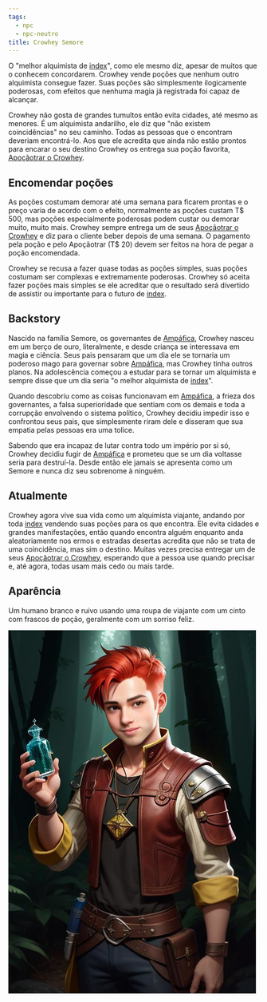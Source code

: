 ```yaml
---
tags:
  - npc
  - npc-neutro
title: Crowhey Semore
---
```

O "melhor alquimista de [index](../../../index.md)", como ele mesmo diz, apesar de muitos que o conhecem concordarem. Crowhey vende poções que nenhum outro alquimista consegue fazer. Suas poções são simplesmente ilogicamente poderosas, com efeitos que nenhuma magia já registrada foi capaz de alcançar.

Crowhey não gosta de grandes tumultos então evita cidades, até mesmo as menores. É um alquimista andarilho, ele diz que "não existem coincidências" no seu caminho. Todas as pessoas que o encontram deveriam encontrá-lo. Aos que ele acredita que ainda não estão prontos para encarar o seu destino Crowhey os entrega sua poção favorita, [Apoçãotrar o Crowhey](../../../Objetos/Apo%C3%A7%C3%A3otrar%20o%20Crowhey.md).

## Encomendar poções
As poções costumam demorar até uma semana para ficarem prontas e o preço varia de acordo com o efeito, normalmente as poções custam T$ 500, mas poções especialmente poderosas podem custar ou demorar muito, muito mais. Crowhey sempre entrega um de seus [Apoçãotrar o Crowhey](../../../Objetos/Apo%C3%A7%C3%A3otrar%20o%20Crowhey.md) e diz para o cliente beber depois de uma semana. O pagamento pela poção e pelo Apoçãotrar (T$ 20) devem ser feitos na hora de pegar a poção encomendada.

Crowhey se recusa a fazer quase todas as poções simples, suas poções costumam ser complexas e extremamente poderosas. Crowhey só aceita fazer poções mais simples se ele acreditar que o resultado será divertido de assistir ou importante para o futuro de [index](../../../index.md).

## Backstory
Nascido na família Semore, os governantes de [Ampáfica](../../../Lugares/Plano%20Material/Nyrule/Amp%C3%A1fica/index.md), Crowhey nasceu em um berço de ouro, literalmente, e desde criança se interessava em magia e ciência. Seus pais pensaram que um dia ele se tornaria um poderoso mago para governar sobre [Ampáfica](../../../Lugares/Plano%20Material/Nyrule/Amp%C3%A1fica/index.md), mas Crowhey tinha outros planos. Na adolescência começou a estudar para se tornar um alquimista e sempre disse que um dia seria "o melhor alquimista de [index](../../../index.md)".

Quando descobriu como as coisas funcionavam em [Ampáfica](../../../Lugares/Plano%20Material/Nyrule/Amp%C3%A1fica/index.md), a frieza dos governantes, a falsa superioridade que sentiam com os demais e toda a corrupção envolvendo o sistema político, Crowhey decidiu impedir isso e confrontou seus pais, que simplesmente riram dele e disseram que sua empatia pelas pessoas era uma tolice.

Sabendo que era incapaz de lutar contra todo um império por si só, Crowhey decidiu fugir de [Ampáfica](../../../Lugares/Plano%20Material/Nyrule/Amp%C3%A1fica/index.md) e prometeu que se um dia voltasse seria para destruí-la. Desde então ele jamais se apresenta como um Semore e nunca diz seu sobrenome à ninguém.

## Atualmente
Crowhey agora vive sua vida como um alquimista viajante, andando por toda [index](../../../index.md) vendendo suas poções para os que encontra. Ele evita cidades e grandes manifestações, então quando encontra alguém enquanto anda aleatoriamente nos ermos e estradas desertas acredita que não se trata de uma coincidência, mas sim o destino. Muitas vezes precisa entregar um de seus [Apoçãotrar o Crowhey](../../../Objetos/Apo%C3%A7%C3%A3otrar%20o%20Crowhey.md), esperando que a pessoa use quando precisar e, até agora, todas usam mais cedo ou mais tarde.

## Aparência
Um humano branco e ruivo usando uma roupa de viajante com um cinto com frascos de poção, geralmente com um sorriso feliz.

![crowhey.jpeg](./crowhey.jpeg)

<!-- Trocar a foto depois, essa ta muito esquisita -->
